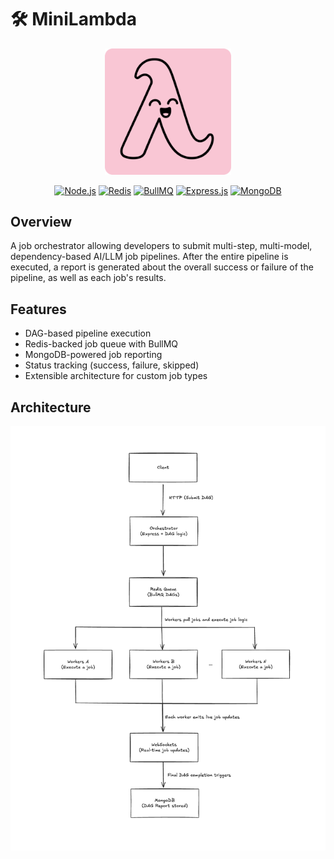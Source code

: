 # 🛠️ MiniLambda

<div align="center">
  <img src="./frontend/public/babylambda.svg" width="40%;" alt="QuickKanban logo"/>
</div>

<div align="center">

[![Node.js](https://img.shields.io/badge/Node.js-339933?logo=node.js&logoColor=white&style=for-the-badge)](https://nodejs.org/)
[![Redis](https://img.shields.io/badge/Redis-DC382D?logo=redis&logoColor=white&style=for-the-badge)](https://redis.io/)
[![BullMQ](https://img.shields.io/badge/BullMQ-FF0000?style=for-the-badge)](https://docs.bullmq.io/)
[![Express.js](https://img.shields.io/badge/Express.js-404D59?logo=express&style=for-the-badge)](https://expressjs.com/)
[![MongoDB](https://img.shields.io/badge/MongoDB-4ea94b?logo=mongodb&logoColor=white&style=for-the-badge)](https://www.mongodb.com/)

</div>

## Overview

A job orchestrator allowing developers to submit multi-step, multi-model, dependency-based AI/LLM job pipelines. After the entire pipeline is executed, a report is generated about the overall success or failure of the pipeline, as well as each job's results.

## Features

- DAG-based pipeline execution
- Redis-backed job queue with BullMQ
- MongoDB-powered job reporting
- Status tracking (success, failure, skipped)
- Extensible architecture for custom job types

## Architecture

![MiniLambda Architecture](./architecture.png)
